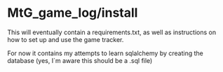 # MtG_game_log/install

This will eventually contain a requirements.txt, as well as instructions on how to set up and use the game tracker.

For now it contains my attempts to learn sqlalchemy by creating the database (yes, I`m aware this should be a .sql file)